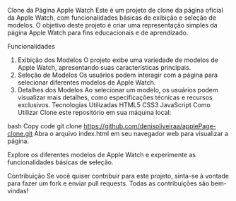 Clone da Página Apple Watch
Este é um projeto de clone da página oficial da Apple Watch, com funcionalidades básicas de exibição e seleção de modelos. O objetivo deste projeto é criar uma representação simples da página Apple Watch para fins educacionais e de aprendizado.

Funcionalidades
1. Exibição dos Modelos
O projeto exibe uma variedade de modelos de Apple Watch, apresentando suas características principais.
2. Seleção de Modelos
Os usuários podem interagir com a página para selecionar diferentes modelos de Apple Watch.
3. Detalhes dos Modelos
Ao selecionar um modelo, os usuários podem visualizar mais detalhes, como especificações técnicas e recursos exclusivos.
Tecnologias Utilizadas
HTML5
CSS3
JavaScript
Como Utilizar
Clone este repositório em sua máquina local:

bash
Copy code
git clone https://github.com/denisoliveiraa/applePage-clone.git
Abra o arquivo index.html em seu navegador web para visualizar a página.

Explore os diferentes modelos de Apple Watch e experimente as funcionalidades básicas de seleção.

Contribuição
Se você quiser contribuir para este projeto, sinta-se à vontade para fazer um fork e enviar pull requests. Todas as contribuições são bem-vindas!
